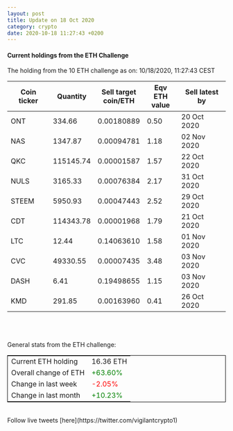 ```yaml
---
layout: post
title: Update on 18 Oct 2020
category: crypto
date: 2020-10-18 11:27:43 +0200
---
```

<!-- Global site tag (gtag.js) - Google Analytics -->
<script async src="https://www.googletagmanager.com/gtag/js?id=UA-103831149-5"></script>
<script>
  window.dataLayer = window.dataLayer || [];
  function gtag(){dataLayer.push(arguments);}
  gtag('js', new Date());

  gtag('config', 'UA-103831149-5');
</script>


#### Current holdings from the ETH Challenge

The holding from the 10 ETH challenge as on: 10/18/2020, 11:27:43 CEST

|Coin ticker|Quantity|Sell target<br>coin/ETH|Eqv ETH<br>value|Sell latest by|
|-----------|--------|-----------|-----------|--------------|
ONT|334.66|  0.00180889|0.50|20 Oct 2020|
NAS|1347.87|  0.00094781|1.18|02 Nov 2020|
QKC|115145.74|  0.00001587|1.57|22 Oct 2020|
NULS|3165.33|  0.00076384|2.17|31 Oct 2020|
STEEM|5950.93|  0.00047443|2.52|29 Oct 2020|
CDT|114343.78|  0.00001968|1.79|21 Oct 2020|
LTC|12.44|  0.14063610|1.58|01 Nov 2020|
CVC|49330.55|  0.00007435|3.48|03 Nov 2020|
DASH|6.41|  0.19498655|1.15|03 Nov 2020|
KMD|291.85|  0.00163960|0.41|26 Oct 2020|

<br>
<br>
<br>
General stats from the ETH challenge:

<table style="border:1px solid black;margin-left:auto;margin-right:auto;">
	<tbody>
	<tr>
		<td>Current ETH holding</td>
		<td>     16.36 ETH</td>
	</tr>
	<tr>
		<td>Overall change of ETH</td>
		<td><font color="green">+63.60%</font></td>
	</tr>
	<tr>
		<td>Change in last week</td>
		<td><font color="red">-2.05%</font></td>
	</tr>
	<tr>
		<td>Change in last month</td>
		<td><font color="green">+10.23%</font></td>
	</tr>
	</tbody>
</table>

<br>
Follow live tweets [here](https://twitter.com/vigilantcrypto1)
<br>
<br>